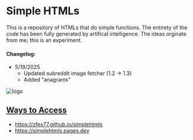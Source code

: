 # Simple HTMLs

This is a repository of HTMLs that do simple functions. The entirety of the code has been fully generated by artifical intelligence. The ideas orginate from me; this is an experiment.
#### Changelog:
- 5/19/2025
   - Updated subreddit image fetcher (1.2 -> 1.3)
   - Added "anagrams"


![logo](https://raw.githubusercontent.com/zfex77/simplehtmls/src/plasticdots-personal-use-regular.png)

## <ins>Ways to Access</ins>
- https://zfex77.github.io/simplehtmls
- https://simplehtmls.pages.dev

